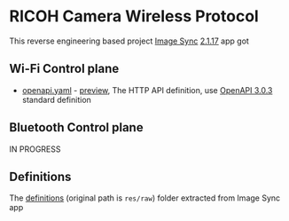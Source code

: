 # RICOH Camera Wireless Protocol

This reverse engineering based project [Image Sync][image-sync] [2.1.17][apk] app got

[image-sync]: https://www.ricoh-imaging.co.jp/english/products/app/image-sync2/
[apk]: https://web.archive.org/web/20230620024720if_/https://ricn.oss-cn-hangzhou.aliyuncs.com/download/50934d4f-a84e-4d4a-a8aa-06cfec4f62d6.apk

## Wi-Fi Control plane

- [openapi.yaml](openapi.yaml) - [preview], The HTTP API definition, use [OpenAPI 3.0.3][oas3] standard definition

[oas3]: https://spec.openapis.org/oas/v3.0.3
[preview]: https://petstore.swagger.io/?url=https://raw.githubusercontent.com/CursedHardware/ricoh-wireless-protocol/main/openapi.yaml

## Bluetooth Control plane

IN PROGRESS

## Definitions

The [definitions](definitions) (original path is `res/raw`) folder extracted from Image Sync app
